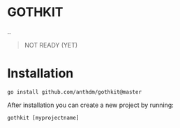 # GOTHKIT
..

> NOT READY (YET)

# Installation
```
go install github.com/anthdm/gothkit@master
```

After installation you can create a new project by running: 
```
gothkit [myprojectname]
```